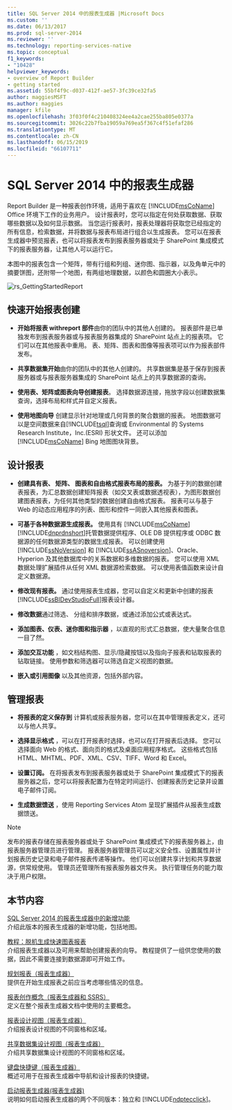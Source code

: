 ```yaml
---
title: SQL Server 2014 中的报表生成器 |Microsoft Docs
ms.custom: ''
ms.date: 06/13/2017
ms.prod: sql-server-2014
ms.reviewer: ''
ms.technology: reporting-services-native
ms.topic: conceptual
f1_keywords:
- "10428"
helpviewer_keywords:
- overview of Report Builder
- getting started
ms.assetid: 55bf4f9c-d037-412f-ae57-3fc39ce32fa5
author: maggiesMSFT
ms.author: maggies
manager: kfile
ms.openlocfilehash: 3f03f0f4c210408324ee4a2cae255ba805e0377a
ms.sourcegitcommit: 3026c22b7fba19059a769ea5f367c4f51efaf286
ms.translationtype: MT
ms.contentlocale: zh-CN
ms.lasthandoff: 06/15/2019
ms.locfileid: "66107711"
---
```

# <a name="report-builder-in-sql-server-2014"></a>SQL Server 2014 中的报表生成器
  Report Builder 是一种报表创作环境，适用于喜欢在 [!INCLUDE[msCoName](../../../includes/msconame-md.md)] Office 环境下工作的业务用户。 设计报表时，您可以指定在何处获取数据、获取哪些数据以及如何显示数据。 当您运行报表时，报表处理器将获取您已经指定的所有信息，检索数据，并将数据与报表布局进行组合以生成报表。 您可以在报表生成器中预览报表，也可以将报表发布到报表服务器或处于 SharePoint 集成模式下的报表服务器，让其他人可以运行它。  
  
 本图中的报表包含一个矩阵，带有行组和列组、迷你图、指示器，以及角单元中的摘要饼图，还附带一个地图，有两组地理数据，以颜色和圆圈大小表示。  
  
 ![rs_GettingStartedReport](../media/rs-gettingstartedreport.gif "rs_GettingStartedReport")  
  
##  <a name="JumpStartReptCreation"></a> 快速开始报表创建  
  
-   **开始将报表 withreport 部件**由你的团队中的其他人创建的。 报表部件是已单独发布到报表服务器或与报表服务器集成的 SharePoint 站点上的报表项。 它们可以在其他报表中重用。 表、矩阵、图表和图像等报表项可以作为报表部件发布。  
  
-   **共享数据集开始**由你的团队中的其他人创建的。 共享数据集是基于保存到报表服务器或与报表服务器集成的 SharePoint 站点上的共享数据源的查询。  
  
-   **使用表、矩阵或图表向导创建报表**。 选择数据源连接，拖放字段以创建数据集查询，选择布局和样式并自定义报表。  
  
-   **使用地图向导** 创建显示针对地理或几何背景的聚合数据的报表。 地图数据可以是空间数据来自[!INCLUDE[tsql](../../includes/tsql-md.md)]查询或 Environmental 的 Systems Research Institute，Inc.(ESRI) 形状文件。 还可以添加 [!INCLUDE[msCoName](../../../includes/msconame-md.md)] Bing 地图图块背景。  
  

  
##  <a name="DesignRept"></a> 设计报表  
  
-   **创建具有表、 矩阵、 图表和自由格式报表布局的报表。** 为基于列的数据创建表报表，为汇总数据创建矩阵报表（如交叉表或数据透视表），为图形数据创建图表报表，为任何其他类型的数据创建自由格式报表。 报表可以与基于 Web 的动态应用程序的列表、图形和控件一同嵌入其他报表和图表。  
  
-   **可基于各种数据源生成报表。** 使用具有 [!INCLUDE[msCoName](../../../includes/msconame-md.md)] [!INCLUDE[dnprdnshort](../../includes/dnprdnshort-md.md)]托管数据提供程序、OLE DB 提供程序或 ODBC 数据源的任何数据源类型的数据生成报表。 可以创建使用 [!INCLUDE[ssNoVersion](../../includes/ssnoversion-md.md)] 和 [!INCLUDE[ssASnoversion](../../includes/ssasnoversion-md.md)]、Oracle、Hyperion 及其他数据库中的关系数据和多维数据的报表。 您可以使用 XML 数据处理扩展插件从任何 XML 数据源检索数据。 可以使用表值函数来设计自定义数据源。  
  
-   **修改现有报表。** 通过使用报表生成器，您可以自定义和更新中创建的报表[!INCLUDE[ssBIDevStudioFull](../../includes/ssbidevstudiofull-md.md)]报表设计器。  
  
-   **修改数据**通过筛选、 分组和排序数据，或通过添加公式或表达式。  
  
-   **添加图表、仪表、迷你图和指示器** ，以直观的形式汇总数据，使大量聚合信息一目了然。  
  
-   **添加交互功能** ，如文档结构图、显示/隐藏按钮以及指向子报表和钻取报表的钻取链接。 使用参数和筛选器可以筛选自定义视图的数据。  
  
-   **嵌入或引用图像** 以及其他资源，包括外部内容。  
  

  
##  <a name="ManageRpt"></a> 管理报表  
  
-   **将报表的定义保存到** 计算机或报表服务器，您可以在其中管理报表定义，还可以与他人共享。  
  
-   **选择显示格式** ，可以在打开报表时选择，也可以在打开报表后选择。 您可以选择面向 Web 的格式、面向页的格式及桌面应用程序格式。 这些格式包括 HTML、MHTML、PDF、XML、CSV、TIFF、Word 和 Excel。  
  
-   **设置订阅。** 在将报表发布到报表服务器或处于 SharePoint 集成模式下的报表服务器之后，您可以将报表配置为在特定时间运行、创建报表历史记录并设置电子邮件订阅。  
  
-   **生成数据馈送** ，使用 Reporting Services Atom 呈现扩展插件从报表生成数据馈送。  
  
> [!NOTE]  
>  发布的报表存储在报表服务器或处于 SharePoint 集成模式下的报表服务器上，由报表服务器管理员进行管理。 报表服务器管理员可以定义安全性、设置属性并计划报表历史记录和电子邮件报表传递等操作。 他们可以创建共享计划和共享数据源，供常规使用。 管理员还管理所有报表服务器文件夹。 执行管理任务的能力取决于用户权限。  
  

  
##  <a name="InThisSection"></a> 本节内容  
 [SQL Server 2014 的报表生成器中的新增功能](../what-s-new-in-report-builder-for-sql-server-2014.md)  
 介绍此版本的报表生成器的新增功能，包括地图。  
  
 [教程：脱机生成快速图表报表](tutorial-create-a-quick-chart-report-offline-report-builder.md)  
 介绍报表生成器以及可用来帮助创建报表的向导。 教程提供了一组供您使用的数据，因此不需要连接到数据源即可开始工作。  
  
 [规划报表（报表生成器）](../report-design/planning-a-report-report-builder.md)  
 提供在开始生成报表之前应当考虑哪些情况的信息。  
  
 [报表创作概念（报表生成器和 SSRS）](../report-design/report-authoring-concepts-report-builder-and-ssrs.md)  
 定义在整个报表生成器文档中使用的主要概念。  
  
 [报表设计视图（报表生成器）](report-design-view-report-builder.md)  
 介绍报表设计视图的不同窗格和区域。  
  
 [共享数据集设计视图（报表生成器）](shared-dataset-design-view-report-builder.md)  
 介绍共享数据集设计视图的不同窗格和区域。  
  
 [键盘快捷键（报表生成器）](keyboard-shortcuts-report-builder.md)  
 概述可用于在报表生成器中导航和设计报表的快捷键。  
  
 [启动报表生成器&#40;报表生成器&#41;](start-report-builder.md)  
 说明如何启动报表生成器的两个不同版本：独立和 [!INCLUDE[ndptecclick](../../includes/ndptecclick-md.md)]。  
  
  
